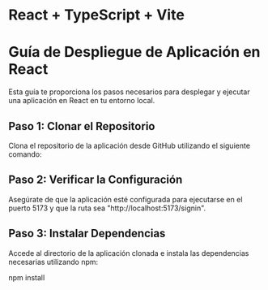 # React + TypeScript + Vite

# Guía de Despliegue de Aplicación en React

Esta guía te proporciona los pasos necesarios para desplegar y ejecutar una aplicación en React en tu entorno local.

## Paso 1: Clonar el Repositorio

Clona el repositorio de la aplicación desde GitHub utilizando el siguiente comando:


## Paso 2: Verificar la Configuración

Asegúrate de que la aplicación esté configurada para ejecutarse en el puerto 5173 y que la ruta sea "http://localhost:5173/signin".

## Paso 3: Instalar Dependencias

Accede al directorio de la aplicación clonada e instala las dependencias necesarias utilizando npm:

npm install

